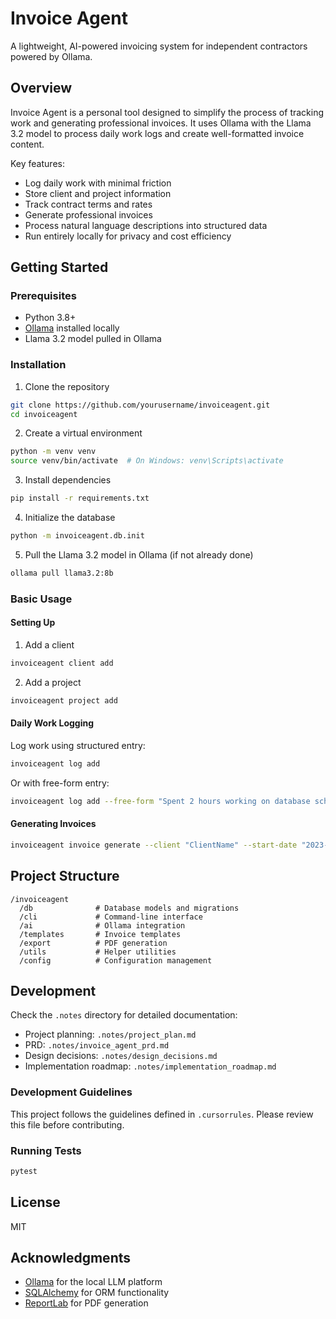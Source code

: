 # Invoice Agent

A lightweight, AI-powered invoicing system for independent contractors powered by Ollama.

## Overview

Invoice Agent is a personal tool designed to simplify the process of tracking work and generating professional invoices. It uses Ollama with the Llama 3.2 model to process daily work logs and create well-formatted invoice content.

Key features:
- Log daily work with minimal friction
- Store client and project information
- Track contract terms and rates
- Generate professional invoices
- Process natural language descriptions into structured data
- Run entirely locally for privacy and cost efficiency

## Getting Started

### Prerequisites

- Python 3.8+
- [Ollama](https://ollama.ai/) installed locally
- Llama 3.2 model pulled in Ollama

### Installation

1. Clone the repository
```bash
git clone https://github.com/yourusername/invoiceagent.git
cd invoiceagent
```

2. Create a virtual environment
```bash
python -m venv venv
source venv/bin/activate  # On Windows: venv\Scripts\activate
```

3. Install dependencies
```bash
pip install -r requirements.txt
```

4. Initialize the database
```bash
python -m invoiceagent.db.init
```

5. Pull the Llama 3.2 model in Ollama (if not already done)
```bash
ollama pull llama3.2:8b
```

### Basic Usage

#### Setting Up

1. Add a client
```bash
invoiceagent client add
```

2. Add a project
```bash
invoiceagent project add
```

#### Daily Work Logging

Log work using structured entry:
```bash
invoiceagent log add
```

Or with free-form entry:
```bash
invoiceagent log add --free-form "Spent 2 hours working on database schema design for Acme Corp's ProjectX"
```

#### Generating Invoices

```bash
invoiceagent invoice generate --client "ClientName" --start-date "2023-07-01" --end-date "2023-07-31"
```

## Project Structure

```
/invoiceagent
  /db              # Database models and migrations
  /cli             # Command-line interface
  /ai              # Ollama integration
  /templates       # Invoice templates
  /export          # PDF generation
  /utils           # Helper utilities
  /config          # Configuration management
```

## Development

Check the `.notes` directory for detailed documentation:
- Project planning: `.notes/project_plan.md`
- PRD: `.notes/invoice_agent_prd.md`
- Design decisions: `.notes/design_decisions.md`
- Implementation roadmap: `.notes/implementation_roadmap.md`

### Development Guidelines

This project follows the guidelines defined in `.cursorrules`. Please review this file before contributing.

### Running Tests

```bash
pytest
```

## License

MIT

## Acknowledgments

- [Ollama](https://ollama.ai/) for the local LLM platform
- [SQLAlchemy](https://www.sqlalchemy.org/) for ORM functionality
- [ReportLab](https://www.reportlab.com/) for PDF generation 